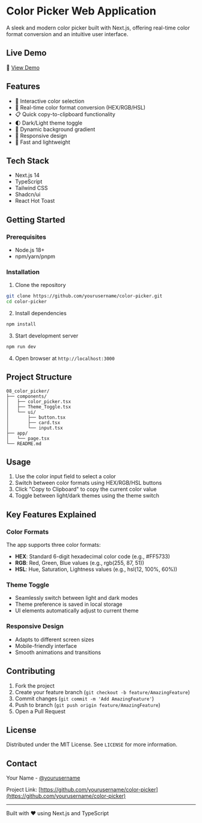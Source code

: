 # Color Picker Web Application

A sleek and modern color picker built with Next.js, offering real-time color format conversion and an intuitive user interface.

## Live Demo
🔗 [View Demo]() <!-- Add your deployment link here -->

## Features
- 🎨 Interactive color selection
- 🔄 Real-time color format conversion (HEX/RGB/HSL)
- 📋 Quick copy-to-clipboard functionality
- 🌓 Dark/Light theme toggle
- 🌈 Dynamic background gradient
- 📱 Responsive design
- 🚀 Fast and lightweight

## Tech Stack
- Next.js 14
- TypeScript
- Tailwind CSS
- Shadcn/ui
- React Hot Toast

## Getting Started

### Prerequisites
- Node.js 18+ 
- npm/yarn/pnpm

### Installation

1. Clone the repository
```bash
git clone https://github.com/yourusername/color-picker.git
cd color-picker
```

2. Install dependencies
```bash
npm install
```

3. Start development server
```bash
npm run dev
```

4. Open browser at `http://localhost:3000`

## Project Structure
```
08_color_picker/
├── components/
│   ├── color_picker.tsx
│   ├── Theme_Toggle.tsx
│   └── ui/
│       ├── button.tsx
│       ├── card.tsx
│       └── input.tsx
├── app/
│   └── page.tsx
└── README.md
```

## Usage
1. Use the color input field to select a color
2. Switch between color formats using HEX/RGB/HSL buttons
3. Click "Copy to Clipboard" to copy the current color value
4. Toggle between light/dark themes using the theme switch

## Key Features Explained

### Color Formats
The app supports three color formats:
- **HEX**: Standard 6-digit hexadecimal color code (e.g., #FF5733)
- **RGB**: Red, Green, Blue values (e.g., rgb(255, 87, 51))
- **HSL**: Hue, Saturation, Lightness values (e.g., hsl(12, 100%, 60%))

### Theme Toggle
- Seamlessly switch between light and dark modes
- Theme preference is saved in local storage
- UI elements automatically adjust to current theme

### Responsive Design
- Adapts to different screen sizes
- Mobile-friendly interface
- Smooth animations and transitions

## Contributing
1. Fork the project
2. Create your feature branch (`git checkout -b feature/AmazingFeature`)
3. Commit changes (`git commit -m 'Add AmazingFeature'`)
4. Push to branch (`git push origin feature/AmazingFeature`)
5. Open a Pull Request

## License
Distributed under the MIT License. See `LICENSE` for more information.

## Contact
Your Name - [@yourusername](https://twitter.com/yourusername)

Project Link: [https://github.com/yourusername/color-picker](https://github.com/yourusername/color-picker)

---

Built with ❤️ using Next.js and TypeScript